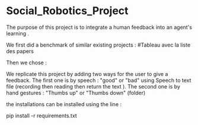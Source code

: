 # Social_Robotics_Project
The purpose of this project is to integrate a human feedback into an agent's learning .

We first did a benchmark of similar existing projects :
#Tableau avec la liste des papers

Then we chose :

We replicate this project by adding two ways for the user to give a feedback.
The first one is by speech : "good" or "bad" using Speech to text file (recording then reading then return the text ).
The second one is by hand gestures : "Thumbs up" or "Thumbs down" (folder)


the installations can be installed using the line :

pip install -r requirements.txt
